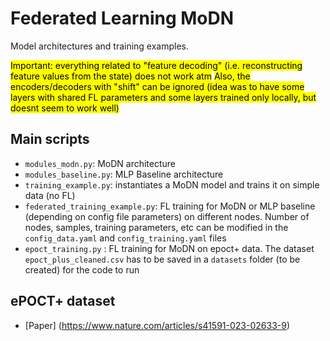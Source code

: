 # Federated Learning MoDN
Model architectures and training examples. 

<mark>Important: everything related to "feature decoding" (i.e. reconstructing feature values from the state) does not work atm</mark>
<mark>Also, the encoders/decoders with "shift" can be ignored (idea was to have some layers with shared FL parameters and some layers trained only locally, but doesnt seem to work well)</mark>


## Main scripts
- ``modules_modn.py``: MoDN architecture
- ``modules_baseline.py``: MLP Baseline architecture
- ``training_example.py``: instantiates a MoDN model and trains it on simple data (no FL)
- ``federated_training_example.py``: FL training for MoDN or MLP baseline (depending on config file parameters) on different nodes. Number of nodes, samples, training parameters, etc can be modified in the ``config_data.yaml`` and ``config_training.yaml`` files
- ``epoct_training.py`` : FL training for MoDN on epoct+ data. The dataset ``epoct_plus_cleaned.csv`` has to be saved in a ``datasets`` folder (to be created) for the code to run

## ePOCT+ dataset
- [Paper] (https://www.nature.com/articles/s41591-023-02633-9)


